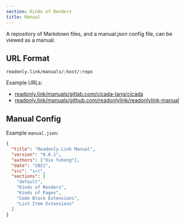 ```yaml
---
section: Kinds of Renders
title: Manual
---
```


A repository of Markdown files, and a manual.json config file, can be viewed as a manual.

## URL Format

```plaintext
readonly.link/manuals/:host/:repo
```

Example URLs:

- [readonly.link/manuals/gitlab.com/cicada-lang/cicada](https://readonly.link/manuals/gitlab.com/cicada-lang/cicada)
- [readonly.link/manuals/github.com/readonlylink/readonlylink-manual](https://readonly.link/manuals/github.com/readonlylink/readonlylink-manual)

## Manual Config

Example `manual.json`:

``` json
{
  "title": "Readonly.Link Manual",
  "version": "0.0.1",
  "authors": ["Xie Yuheng"],
  "date": "2021",
  "src": "src",
  "sections": [
    "default",
    "Kinds of Renders",
    "Kinds of Pages",
    "Code Block Extensions",
    "List Item Extensions"
  ]
}
```
